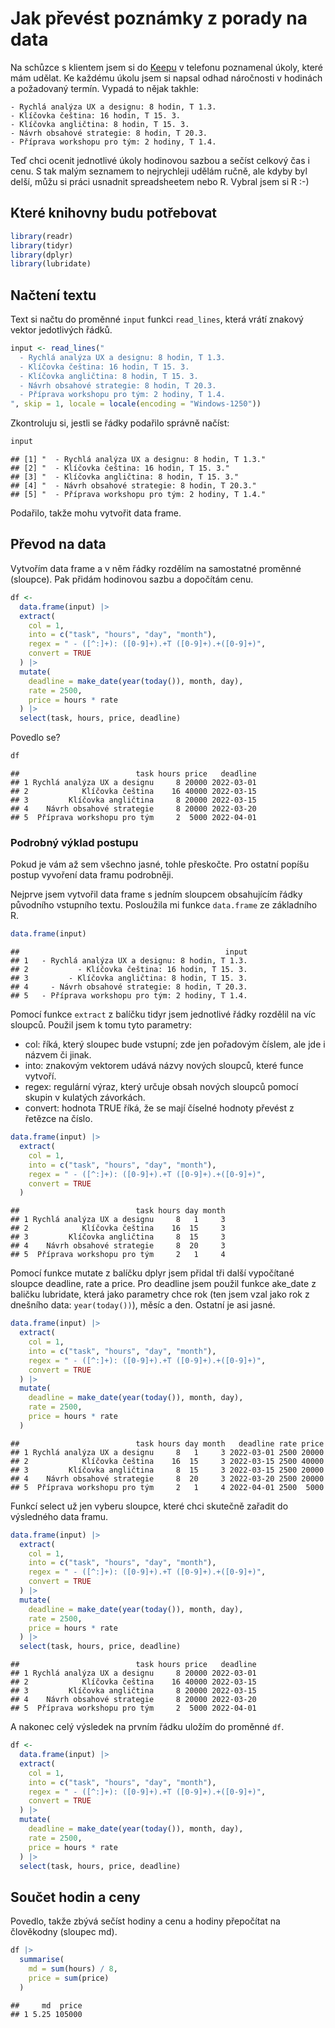 Jak převést poznámky z porady na data
================

Na schůzce s klientem jsem si do [Keepu](https://keep.google.com/) v
telefonu poznamenal úkoly, které mám udělat. Ke každému úkolu jsem si
napsal odhad náročnosti v hodinách a požadovaný termín. Vypadá to nějak
takhle:

    - Rychlá analýza UX a designu: 8 hodin, T 1.3.
    - Klíčovka čeština: 16 hodin, T 15. 3.
    - Klíčovka angličtina: 8 hodin, T 15. 3.
    - Návrh obsahové strategie: 8 hodin, T 20.3.
    - Příprava workshopu pro tým: 2 hodiny, T 1.4.

Teď chci ocenit jednotlivé úkoly hodinovou sazbou a sečíst celkový čas i
cenu. S tak malým seznamem to nejrychleji udělám ručně, ale kdyby byl
delší, můžu si práci usnadnit spreadsheetem nebo R. Vybral jsem si R :-)

## Které knihovny budu potřebovat

``` r
library(readr)
library(tidyr)
library(dplyr)
library(lubridate)
```

## Načtení textu

Text si načtu do proměnné `input` funkci `read_lines`, která vrátí
znakový vektor jedotlivých řádků.

``` r
input <- read_lines("
  - Rychlá analýza UX a designu: 8 hodin, T 1.3.
  - Klíčovka čeština: 16 hodin, T 15. 3.
  - Klíčovka angličtina: 8 hodin, T 15. 3.
  - Návrh obsahové strategie: 8 hodin, T 20.3.
  - Příprava workshopu pro tým: 2 hodiny, T 1.4.
", skip = 1, locale = locale(encoding = "Windows-1250"))
```

Zkontroluju si, jestli se řádky podařilo správně načíst:

``` r
input
```

    ## [1] "  - Rychlá analýza UX a designu: 8 hodin, T 1.3."
    ## [2] "  - Klíčovka čeština: 16 hodin, T 15. 3."        
    ## [3] "  - Klíčovka angličtina: 8 hodin, T 15. 3."      
    ## [4] "  - Návrh obsahové strategie: 8 hodin, T 20.3."  
    ## [5] "  - Příprava workshopu pro tým: 2 hodiny, T 1.4."

Podařilo, takže mohu vytvořit data frame.

## Převod na data

Vytvořím data frame a v něm řádky rozdělím na samostatné proměnné
(sloupce). Pak přidám hodinovou sazbu a dopočítám cenu.

``` r
df <- 
  data.frame(input) |>
  extract(
    col = 1,
    into = c("task", "hours", "day", "month"),
    regex = " - ([^:]+): ([0-9]+).+T ([0-9]+).+([0-9]+)",
    convert = TRUE
  ) |> 
  mutate(
    deadline = make_date(year(today()), month, day),
    rate = 2500,
    price = hours * rate
  ) |> 
  select(task, hours, price, deadline)
```

Povedlo se?

``` r
df
```

    ##                          task hours price   deadline
    ## 1 Rychlá analýza UX a designu     8 20000 2022-03-01
    ## 2            Klíčovka čeština    16 40000 2022-03-15
    ## 3         Klíčovka angličtina     8 20000 2022-03-15
    ## 4    Návrh obsahové strategie     8 20000 2022-03-20
    ## 5  Příprava workshopu pro tým     2  5000 2022-04-01

### Podrobný výklad postupu

Pokud je vám až sem všechno jasné, tohle přeskočte. Pro ostatní popíšu
postup vyvoření data framu podrobněji.

Nejprve jsem vytvořil data frame s jedním sloupcem obsahujícím řádky
původního vstupního textu. Posloužila mi funkce `data.frame` ze
základního R.

``` r
data.frame(input)
```

    ##                                              input
    ## 1   - Rychlá analýza UX a designu: 8 hodin, T 1.3.
    ## 2           - Klíčovka čeština: 16 hodin, T 15. 3.
    ## 3         - Klíčovka angličtina: 8 hodin, T 15. 3.
    ## 4     - Návrh obsahové strategie: 8 hodin, T 20.3.
    ## 5   - Příprava workshopu pro tým: 2 hodiny, T 1.4.

Pomocí funkce `extract` z balíčku tidyr jsem jednotlivé řádky rozdělil
na víc sloupců. Použil jsem k tomu tyto parametry:

-   col: říká, který sloupec bude vstupní; zde jen pořadovým číslem, ale
    jde i názvem či jinak.
-   into: znakovým vektorem udává názvy nových sloupců, které funce
    vytvoří.
-   regex: regulární výraz, který určuje obsah nových sloupců pomocí
    skupin v kulatých závorkách.
-   convert: hodnota TRUE říká, že se mají číselné hodnoty převést z
    řetězce na číslo.

``` r
data.frame(input) |>
  extract(
    col = 1,
    into = c("task", "hours", "day", "month"),
    regex = " - ([^:]+): ([0-9]+).+T ([0-9]+).+([0-9]+)",
    convert = TRUE
  )
```

    ##                          task hours day month
    ## 1 Rychlá analýza UX a designu     8   1     3
    ## 2            Klíčovka čeština    16  15     3
    ## 3         Klíčovka angličtina     8  15     3
    ## 4    Návrh obsahové strategie     8  20     3
    ## 5  Příprava workshopu pro tým     2   1     4

Pomocí funkce mutate z balíčku dplyr jsem přidal tři další vypočítané
sloupce deadline, rate a price. Pro deadline jsem použil funkce
ake\_date z baličku lubridate, která jako parametry chce rok (ten jsem
vzal jako rok z dnešního data: `year(today())`), měsíc a den. Ostatní je
asi jasné.

``` r
data.frame(input) |>
  extract(
    col = 1,
    into = c("task", "hours", "day", "month"),
    regex = " - ([^:]+): ([0-9]+).+T ([0-9]+).+([0-9]+)",
    convert = TRUE
  ) |> 
  mutate(
    deadline = make_date(year(today()), month, day),
    rate = 2500,
    price = hours * rate
  )
```

    ##                          task hours day month   deadline rate price
    ## 1 Rychlá analýza UX a designu     8   1     3 2022-03-01 2500 20000
    ## 2            Klíčovka čeština    16  15     3 2022-03-15 2500 40000
    ## 3         Klíčovka angličtina     8  15     3 2022-03-15 2500 20000
    ## 4    Návrh obsahové strategie     8  20     3 2022-03-20 2500 20000
    ## 5  Příprava workshopu pro tým     2   1     4 2022-04-01 2500  5000

Funkcí select už jen vyberu sloupce, které chci skutečně zařadit do
výsledného data framu.

``` r
data.frame(input) |>
  extract(
    col = 1,
    into = c("task", "hours", "day", "month"),
    regex = " - ([^:]+): ([0-9]+).+T ([0-9]+).+([0-9]+)",
    convert = TRUE
  ) |> 
  mutate(
    deadline = make_date(year(today()), month, day),
    rate = 2500,
    price = hours * rate
  ) |> 
  select(task, hours, price, deadline)
```

    ##                          task hours price   deadline
    ## 1 Rychlá analýza UX a designu     8 20000 2022-03-01
    ## 2            Klíčovka čeština    16 40000 2022-03-15
    ## 3         Klíčovka angličtina     8 20000 2022-03-15
    ## 4    Návrh obsahové strategie     8 20000 2022-03-20
    ## 5  Příprava workshopu pro tým     2  5000 2022-04-01

A nakonec celý výsledek na prvním řádku uložím do proměnné `df`.

``` r
df <- 
  data.frame(input) |>
  extract(
    col = 1,
    into = c("task", "hours", "day", "month"),
    regex = " - ([^:]+): ([0-9]+).+T ([0-9]+).+([0-9]+)",
    convert = TRUE
  ) |> 
  mutate(
    deadline = make_date(year(today()), month, day),
    rate = 2500,
    price = hours * rate
  ) |> 
  select(task, hours, price, deadline)
```

## Součet hodin a ceny

Povedlo, takže zbývá sečíst hodiny a cenu a hodiny přepočítat na
člověkodny (sloupec md).

``` r
df |> 
  summarise(
    md = sum(hours) / 8,
    price = sum(price)
  )
```

    ##     md  price
    ## 1 5.25 105000

